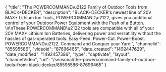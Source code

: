 {
    "title": "The POWERCOMMAND\u2122 Family of Outdoor Tools from BLACK+DECKER",
    "description": "BLACK+DECKER's newest line of 20V MAX* Lithium Ion Tools, POWERCOMMAND\u2122, gives you additional control of your Outdoor Power Equipment with the Push of a Button. \n\nThese POWERCOMMAND\u2122 tools are compatible with all of your 20V MAX* Lithium Ion Batteries, delivering power and versatility without the hassles of gas-operated tools. Easy-Feed. Power-Cut. Power-Boost. POWERCOMMAND\u2122. Command and Conquer your Yard.",
    "channelid": "85595586",
    "videoid": "87696465",
    "date_created": "1492447629",
    "date_modified": "1492457396",
    "type": "captivate",
    "layout": "channelVideo",
    "url": "\/seasonal\/the-powercommand-family-of-outdoor-tools-from-black-decker\/85595586-87696465"
}